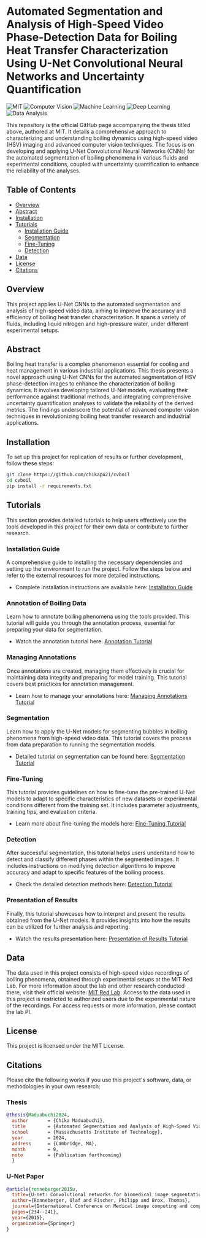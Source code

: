 # Automated Segmentation and Analysis of High-Speed Video Phase-Detection Data for Boiling Heat Transfer Characterization Using U-Net Convolutional Neural Networks and Uncertainty Quantification

![MIT](https://img.shields.io/badge/Made%20at-MIT-blue.svg)
![Computer Vision](https://img.shields.io/badge/Computer%20Vision-Boiling%20Dynamics-brightgreen.svg)
![Machine Learning](https://img.shields.io/badge/Machine%20Learning-U--Net-brightgreen.svg)
![Deep Learning](https://img.shields.io/badge/Deep%20Learning-Convolutional%20Neural%20Networks-critical.svg)
![Data Analysis](https://img.shields.io/badge/Data%20Analysis-High%20Speed%20Video-orange.svg)

This repository is the official GitHub page accompanying the thesis titled above, authored at MIT. It details a comprehensive approach to characterizing and understanding boiling dynamics using high-speed video (HSV) imaging and advanced computer vision techniques. The focus is on developing and applying U-Net Convolutional Neural Networks (CNNs) for the automated segmentation of boiling phenomena in various fluids and experimental conditions, coupled with uncertainty quantification to enhance the reliability of the analyses.

## Table of Contents
- [Overview](#overview)
- [Abstract](#abstract)
- [Installation](#installation)
- [Tutorials](#tutorials)
  - [Installation Guide](#installation-guide)
  - [Segmentation](#segmentation)
  - [Fine-Tuning](#fine-tuning)
  - [Detection](#detection)
- [Data](#data)
- [License](#license)
- [Citations](#citations)

## Overview
This project applies U-Net CNNs to the automated segmentation and analysis of high-speed video data, aiming to improve the accuracy and efficiency of boiling heat transfer characterization. It spans a variety of fluids, including liquid nitrogen and high-pressure water, under different experimental setups.

## Abstract
Boiling heat transfer is a complex phenomenon essential for cooling and heat management in various industrial applications. This thesis presents a novel approach using U-Net CNNs for the automated segmentation of HSV phase-detection images to enhance the characterization of boiling dynamics. It involves developing tailored U-Net models, evaluating their performance against traditional methods, and integrating comprehensive uncertainty quantification analyses to validate the reliability of the derived metrics. The findings underscore the potential of advanced computer vision techniques in revolutionizing boiling heat transfer research and industrial applications.

## Installation
To set up this project for replication of results or further development, follow these steps:
```bash
git clone https://github.com/chikap421/cvboil
cd cvboil
pip install -r requirements.txt
```

## Tutorials
This section provides detailed tutorials to help users effectively use the tools developed in this project for their own data or contribute to further research.

### Installation Guide
A comprehensive guide to installing the necessary dependencies and setting up the environment to run the project. Follow the steps below and refer to the external resources for more detailed instructions.
- Complete installation instructions are available here: [Installation Guide](https://lmb.informatik.uni-freiburg.de/resources/opensource/unet/#installation)

### Annotation of Boiling Data
Learn how to annotate boiling phenomena using the tools provided. This tutorial will guide you through the annotation process, essential for preparing your data for segmentation.
- Watch the annotation tutorial here: [Annotation Tutorial](https://www.youtube.com/watch?v=NvnxIK_CoTE&list=PLQ0mDSFR46UAAvgCA32vduLkCst_bzr9O)

### Managing Annotations
Once annotations are created, managing them effectively is crucial for maintaining data integrity and preparing for model training. This tutorial covers best practices for annotation management.
- Learn how to manage your annotations here: [Managing Annotations Tutorial](https://www.youtube.com/watch?v=pikQh7HQ8WM&list=PLQ0mDSFR46UAAvgCA32vduLkCst_bzr9O&index=3)

### Segmentation
Learn how to apply the U-Net models for segmenting bubbles in boiling phenomena from high-speed video data. This tutorial covers the process from data preparation to running the segmentation models.
- Detailed tutorial on segmentation can be found here: [Segmentation Tutorial](https://lmb.informatik.uni-freiburg.de/resources/opensource/unet/#segmentation)

### Fine-Tuning
This tutorial provides guidelines on how to fine-tune the pre-trained U-Net models to adapt to specific characteristics of new datasets or experimental conditions different from the training set. It includes parameter adjustments, training tips, and evaluation criteria.
- Learn more about fine-tuning the models here: [Fine-Tuning Tutorial](https://lmb.informatik.uni-freiburg.de/resources/opensource/unet/#finetuning)

### Detection
After successful segmentation, this tutorial helps users understand how to detect and classify different phases within the segmented images. It includes instructions on modifying detection algorithms to improve accuracy and adapt to specific features of the boiling process.
- Check the detailed detection methods here: [Detection Tutorial](https://lmb.informatik.uni-freiburg.de/resources/opensource/unet/#detection)

### Presentation of Results
Finally, this tutorial showcases how to interpret and present the results obtained from the U-Net models. It provides insights into how the results can be utilized for further analysis and reporting.
- Watch the results presentation here: [Presentation of Results Tutorial](https://www.youtube.com/watch?v=IkNgL3g9rlo&list=PLQ0mDSFR46UAAvgCA32vduLkCst_bzr9O&index=2)

## Data
The data used in this project consists of high-speed video recordings of boiling phenomena, obtained through experimental setups at the MIT Red Lab. For more information about the lab and other research conducted there, visit their official website: [MIT Red Lab](https://bucci.mit.edu/). Access to the data used in this project is restricted to authorized users due to the experimental nature of the recordings. For access requests or more information, please contact the lab PI.

## License
This project is licensed under the MIT License.

## Citations
Please cite the following works if you use this project's software, data, or methodologies in your own research:

### Thesis
```bibtex
@thesis{Maduabuchi2024,
  author       = {Chika Maduabuchi},
  title        = {Automated Segmentation and Analysis of High-Speed Video Phase-Detection Data for Boiling Heat Transfer Characterization Using U-Net Convolutional Neural Networks and Uncertainty Quantification},
  school       = {Massachusetts Institute of Technology},
  year         = 2024,
  address      = {Cambridge, MA},
  month        = 9,
  note         = {Publication forthcoming}
  }
```  
### U-Net Paper
```bibtex
@article{ronneberger2015u,
  title={U-net: Convolutional networks for biomedical image segmentation},
  author={Ronneberger, Olaf and Fischer, Philipp and Brox, Thomas},
  journal={International Conference on Medical image computing and computer-assisted intervention},
  pages={234--241},
  year={2015},
  organization={Springer}
}
```



